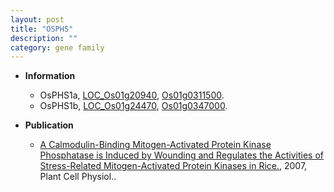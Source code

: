 ```yaml
---
layout: post
title: "OSPHS"
description: ""
category: gene family
---
```


* **Information**  
    + OsPHS1a, [LOC_Os01g20940](http://rice.plantbiology.msu.edu/cgi-bin/ORF_infopage.cgi?orf=LOC_Os01g20940), [Os01g0311500](http://rapdb.dna.affrc.go.jp/viewer/gbrowse_details/irgsp1?name=Os01g0311500).
    + OsPHS1b, [LOC_Os01g24470](http://rice.plantbiology.msu.edu/cgi-bin/ORF_infopage.cgi?orf=LOC_Os01g24470), [Os01g0347000](http://rapdb.dna.affrc.go.jp/viewer/gbrowse_details/irgsp1?name=Os01g0347000).

* **Publication**  
    + [A Calmodulin-Binding Mitogen-Activated Protein Kinase Phosphatase is Induced by Wounding and Regulates the Activities of Stress-Related Mitogen-Activated Protein Kinases in Rice.](http://www.ncbi.nlm.nih.gov/pubmed?term=A+Calmodulin-Binding+Mitogen-Activated+Protein+Kinase+Phosphatase+is+Induced+by+Wounding+and+Regulates+the+Activities+of+Stress-Related+Mitogen-Activated+Protein+Kinases+in+Rice.%5BTitle%5D), 2007, Plant Cell Physiol..


